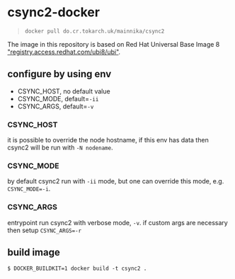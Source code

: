 # csync2-docker

> `docker pull do.cr.tokarch.uk/mainnika/csync2`

The image in this repository is based on Red Hat Universal Base Image 8 ["registry.access.redhat.com/ubi8/ubi"](https://catalog.redhat.com/software/containers/ubi8/ubi/5c359854d70cc534b3a3784e).

## configure by using env

- CSYNC_HOST, no default value
- CSYNC_MODE, default=`-ii`
- CSYNC_ARGS, default=`-v`

### CSYNC_HOST

it is possible to override the node hostname, if this env has data then csync2 will be run with `-N nodename`.

### CSYNC_MODE

by default csync2 run with `-ii` mode, but one can override this mode, e.g. `CSYNC_MODE=-i`.

### CSYNC_ARGS

entrypoint run csync2 with verbose mode, `-v`. if custom args are necessary then setup `CSYNC_ARGS=-r`

## build image

```
$ DOCKER_BUILDKIT=1 docker build -t csync2 .
```


